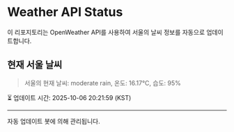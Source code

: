 
# Weather API Status

이 리포지토리는 OpenWeather API를 사용하여 서울의 날씨 정보를 자동으로 업데이트합니다.

## 현재 서울 날씨
> 서울의 현재 날씨: moderate rain, 온도: 16.17°C, 습도: 95%

⏳ 업데이트 시간: 2025-10-06 20:21:59 (KST)

---
자동 업데이트 봇에 의해 관리됩니다.
